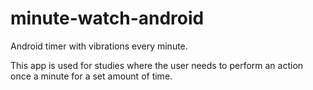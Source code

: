 # minute-watch-android
Android timer with vibrations every minute.

This app is used for studies where the user needs to perform an action once a minute for a set amount of time.
